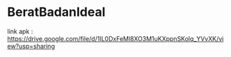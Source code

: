 # BeratBadanIdeal

link apk : https://drive.google.com/file/d/1IL0DxFeMl8XO3M1uKXppnSKolq_YVvXK/view?usp=sharing
